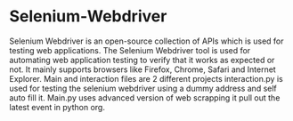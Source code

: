 # Selenium-Webdriver
Selenium Webdriver is an open-source collection of APIs which is used for testing web applications. The Selenium Webdriver tool is used for automating web application testing to verify that it works as expected or not. It mainly supports browsers like Firefox, Chrome, Safari and Internet Explorer.
Main and interaction files are 2 different projects interaction.py is used for testing the selenium webdriver using a dummy address and self auto fill it. Main.py uses advanced version of web scrapping it pull out the latest event in python org.
